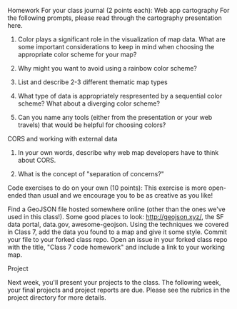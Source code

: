  Homework
For your class journal (2 points each):
Web app cartography For the following prompts, please read through the cartography presentation here.

1. Color plays a significant role in the visualization of map data. What are some important considerations to keep in mind when choosing the appropriate color scheme for your map?

2. Why might you want to avoid using a rainbow color scheme?

3. List and describe 2-3 different thematic map types

4. What type of data is appropriately respresented by a sequential color scheme? What about a diverging color scheme?

5. Can you name any tools (either from the presentation or your web travels) that would be helpful for choosing colors?

CORS and working with external data

1. In your own words, describe why web map developers have to think about CORS.

2. What is the concept of "separation of concerns?"


Code exercises to do on your own (10 points):
This exercise is more open-ended than usual and we encourage you to be as creative as you like!

Find a GeoJSON file hosted somewhere online (other than the ones we've used in this class!). Some good places to look: http://geojson.xyz/, the SF data portal, data.gov, awesome-geojson.
Using the techniques we covered in Class 7, add the data you found to a map and give it some style.
Commit your file to your forked class repo.
Open an issue in your forked class repo with the title, "Class 7 code homework" and include a link to your working map.


Project

Next week, you'll present your projects to the class. The following week, your final projects and project reports are due. Please see the rubrics in the project directory for more details.
